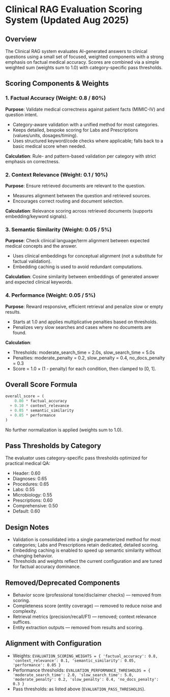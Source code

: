 # Clinical RAG Evaluation Scoring System (Updated Aug 2025)

## Overview

The Clinical RAG system evaluates AI-generated answers to clinical questions using a small set of focused, weighted components with a strong emphasis on factual medical accuracy. Scores are combined via a simple weighted sum (weights sum to 1.0) with category-specific pass thresholds.

## Scoring Components & Weights

### 1. Factual Accuracy (Weight: 0.8 / 80%)

**Purpose**: Validate medical correctness against patient facts (MIMIC-IV) and question intent.

- Category-aware validation with a unified method for most categories.
- Keeps detailed, bespoke scoring for Labs and Prescriptions (values/units, dosages/timing).
- Uses structured keyword/code checks where applicable; falls back to a basic medical score when needed.

**Calculation**: Rule- and pattern-based validation per category with strict emphasis on correctness.

### 2. Context Relevance (Weight: 0.1 / 10%)

**Purpose**: Ensure retrieved documents are relevant to the question.

- Measures alignment between the question and retrieved sources.
- Encourages correct routing and document selection.

**Calculation**: Relevance scoring across retrieved documents (supports embedding/keyword signals).

### 3. Semantic Similarity (Weight: 0.05 / 5%)

**Purpose**: Check clinical language/term alignment between expected medical concepts and the answer.

- Uses clinical embeddings for conceptual alignment (not a substitute for factual validation).
- Embedding caching is used to avoid redundant computations.

**Calculation**: Cosine similarity between embeddings of generated answer and expected clinical keywords.

### 4. Performance (Weight: 0.05 / 5%)

**Purpose**: Reward responsive, efficient retrieval and penalize slow or empty results.

- Starts at 1.0 and applies multiplicative penalties based on thresholds.
- Penalizes very slow searches and cases where no documents are found.

**Calculation**:

- Thresholds: moderate_search_time = 2.0s, slow_search_time = 5.0s
- Penalties: moderate_penalty = 0.2, slow_penalty = 0.4, no_docs_penalty = 0.3
- Score = 1.0 × (1 - penalty) for each condition, then clamped to [0, 1].

## Overall Score Formula

```python
overall_score = (
    0.80 * factual_accuracy
  + 0.10 * context_relevance
  + 0.05 * semantic_similarity
  + 0.05 * performance
)
```

No further normalization is applied (weights sum to 1.0).

## Pass Thresholds by Category

The evaluator uses category-specific pass thresholds optimized for practical medical QA:

- Header: 0.60
- Diagnoses: 0.65
- Procedures: 0.65
- Labs: 0.55
- Microbiology: 0.55
- Prescriptions: 0.60
- Comprehensive: 0.50
- Default: 0.60

## Design Notes

- Validation is consolidated into a single parameterized method for most categories; Labs and Prescriptions retain dedicated, detailed scoring.
- Embedding caching is enabled to speed up semantic similarity without changing behavior.
- Thresholds and weights reflect the current configuration and are tuned for factual accuracy dominance.

## Removed/Deprecated Components

- Behavior score (professional tone/disclaimer checks) — removed from scoring.
- Completeness score (entity coverage) — removed to reduce noise and complexity.
- Retrieval metrics (precision/recall/F1) — removed; context relevance suffices.
- Entity extraction outputs — removed from results and scoring.

## Alignment with Configuration

- Weights: `EVALUATION_SCORING_WEIGHTS = { 'factual_accuracy': 0.8, 'context_relevance': 0.1, 'semantic_similarity': 0.05, 'performance': 0.05 }`
- Performance thresholds: `EVALUATION_PERFORMANCE_THRESHOLDS = { 'moderate_search_time': 2.0, 'slow_search_time': 5.0, 'moderate_penalty': 0.2, 'slow_penalty': 0.4, 'no_docs_penalty': 0.3 }`
- Pass thresholds: as listed above (`EVALUATION_PASS_THRESHOLDS`).
